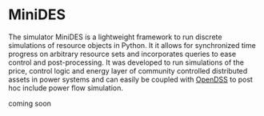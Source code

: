 # MiniDES
The simulator MiniDES is a lightweight framework to run discrete simulations of resource objects in Python. It it allows for synchronized time progress on arbitrary resource sets and incorporates queries to ease control and post-processing. It was developed to run simulations of the price, control logic and energy layer of community controlled distributed assets in power systems and can easily be coupled with [OpenDSS](https://sourceforge.net/projects/electricdss/) to post hoc include power flow simulation. 

coming soon
